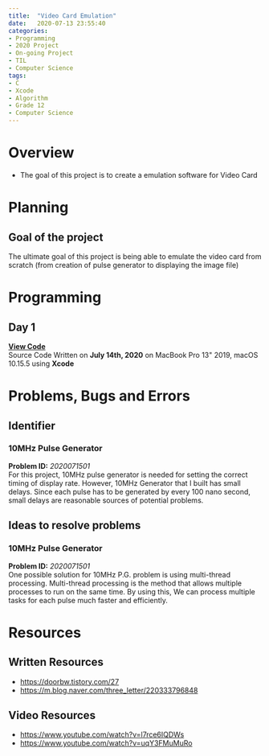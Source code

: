 ```yaml
---
title:  "Video Card Emulation"
date:   2020-07-13 23:55:40
categories:
- Programming
- 2020 Project
- On-going Project
- TIL
- Computer Science
tags:
- C
- Xcode
- Algorithm
- Grade 12
- Computer Science
---
```

# Overview
* The goal of this project is to create a emulation software for Video Card

# Planning
## Goal of the project
The ultimate goal of this project is being able to emulate the video card from scratch (from creation of pulse generator to displaying the image file)

# Programming

## Day 1
<div>
<a onclick = "this.nextSibling.style.display=(this.nextSibling.style.display=='none')?'block':'none';" href = "javascript:void(0)">
<b>View Code</b>
</a><div style = "DISPLAY : none">
<script src="https://gist.github.com/andylang8445/c8acf059b1351aafb07407002f3bdae2.js"></script>
</div>
</div>
Source Code Written on <b>July 14th, 2020</b> on MacBook Pro 13" 2019, macOS 10.15.5 using <b>Xcode</b>

# Problems, Bugs and Errors
## Identifier
### 10MHz Pulse Generator
<b>Problem ID:</b> <i>2020071501</i><br>
For this project, 10MHz pulse generator is needed for setting the correct timing of display rate. However, 10MHz Generator that I built has small delays. Since each pulse has to be generated by every 100 nano second, small delays are reasonable sources of potential problems.

## Ideas to resolve problems
### 10MHz Pulse Generator
<b>Problem ID:</b> <i>2020071501</i><br>
One possible solution for 10MHz P.G. problem is using multi-thread processing. Multi-thread processing is the method that allows multiple processes to run on the same time. By using this, We can process multiple tasks for each pulse much faster and efficiently.

# Resources
## Written Resources
* https://doorbw.tistory.com/27
* https://m.blog.naver.com/three_letter/220333796848
## Video Resources
* https://www.youtube.com/watch?v=l7rce6IQDWs
* https://www.youtube.com/watch?v=uqY3FMuMuRo
